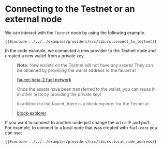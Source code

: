 # Connecting to the Testnet or an external node

We can interact with the `Testnet` node by using the following example.

```rust,ignore
{{#include ../../../examples/providers/src/lib.rs:connect_to_testnet}}
```

In the code example, we connected a new provider to the Testnet node and created a new wallet from a private key.

> **Note:** New wallets on the Testnet will not have any assets! They can be obtained by providing the wallet address to the faucet at
>
>[faucet-beta-2.fuel.network](https://faucet-beta-2.fuel.network)
>
> Once the assets have been transferred to the wallet, you can reuse it in other tests by providing the private key!
>
> In addition to the faucet, there is a block explorer for the Tesnet at
>
> [block-explorer](https://fuellabs.github.io/block-explorer-v2)

If you want to connect to another node just change the url or IP and port. For example, to connect to a local node that was created with `fuel-core` you can use:

```rust,ignore
{{#include ../../../examples/providers/src/lib.rs:local_node_address}}
```


